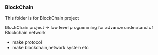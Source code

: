 ### BlockChain

This folder is for BlockChain project

BlockChain project 
=> low level programming for advance understand of Blockchain network
- make protocol
- make blockchain,network system etc




